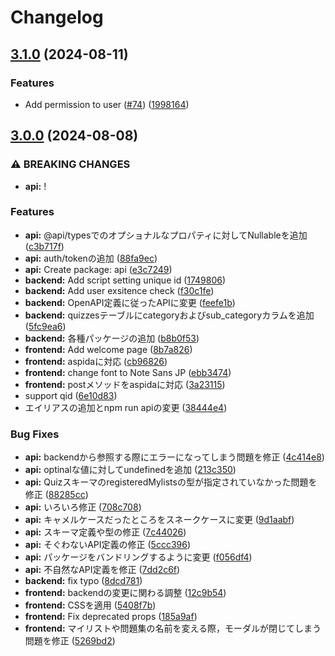 # Changelog

## [3.1.0](https://github.com/woodnx/iQbe/compare/v3.0.0...v3.1.0) (2024-08-11)


### Features

* Add permission to user ([#74](https://github.com/woodnx/iQbe/issues/74)) ([1998164](https://github.com/woodnx/iQbe/commit/1998164abda58cd04c1158d25160a865d32ec628))

## [3.0.0](https://github.com/woodnx/iQbe/compare/v2.2.1...v3.0.0) (2024-08-08)


### ⚠ BREAKING CHANGES

* **api:** !

### Features

* **api:** @api/typesでのオプショナルなプロパティに対してNullableを追加 ([c3b717f](https://github.com/woodnx/iQbe/commit/c3b717f386d4cf72260cd54c59fa02067dfaab0a))
* **api:** auth/tokenの追加 ([88fa9ec](https://github.com/woodnx/iQbe/commit/88fa9ec596cca60ad8cebcc02be9e927f727788f))
* **api:** Create package: api ([e3c7249](https://github.com/woodnx/iQbe/commit/e3c72493605fa139e8f810d023187964e991b386))
* **backend:** Add script setting unique id ([1749806](https://github.com/woodnx/iQbe/commit/17498063a0787793c0b90cfab957fd5f99d987bb))
* **backend:** Add user exsitence check ([f30c1fe](https://github.com/woodnx/iQbe/commit/f30c1fef5b350808b4419fcf62218bb7db9fd294))
* **backend:** OpenAPI定義に従ったAPIに変更 ([feefe1b](https://github.com/woodnx/iQbe/commit/feefe1bb96b7f6cb7378372c42ee7bf59add9ced))
* **backend:** quizzesテーブルにcategoryおよびsub_categoryカラムを追加 ([5fc9ea6](https://github.com/woodnx/iQbe/commit/5fc9ea60dbf540841e2165e989a6cd9abeefa7c0))
* **backend:** 各種パッケージの追加 ([b8b0f53](https://github.com/woodnx/iQbe/commit/b8b0f538e0c45ee6cce15b0bcc323b3538c86997))
* **frontend:** Add welcome page ([8b7a826](https://github.com/woodnx/iQbe/commit/8b7a82651ab7aa92f64c0b877b97062251720608))
* **frontend:** aspidaに対応 ([cb96826](https://github.com/woodnx/iQbe/commit/cb96826fe44a947b8a08daad5101684cfc6199ec))
* **frontend:** change font to Note Sans JP ([ebb3474](https://github.com/woodnx/iQbe/commit/ebb3474c8713afbee665c46c2de5767b5f00ff11))
* **frontend:** postメソッドをaspidaに対応 ([3a23115](https://github.com/woodnx/iQbe/commit/3a23115cfd6c27c655f9fcb5800b13f80c11cc31))
* support qid ([6e10d83](https://github.com/woodnx/iQbe/commit/6e10d835f0a4194481bb6295cf214869ec1db684))
* エイリアスの追加とnpm run apiの変更 ([38444e4](https://github.com/woodnx/iQbe/commit/38444e4701c9d8c4f288e4b7d576d375ebcfe57e))


### Bug Fixes

* **api:** backendから参照する際にエラーになってしまう問題を修正 ([4c414e8](https://github.com/woodnx/iQbe/commit/4c414e858c0e1e4ca9bf281dd1c37d952e29dcb5))
* **api:** optinalな値に対してundefinedを追加 ([213c350](https://github.com/woodnx/iQbe/commit/213c3501754892889f835c15f2bdca1b43ffcbd7))
* **api:** QuizスキーマのregisteredMylistsの型が指定されていなかった問題を修正 ([88285cc](https://github.com/woodnx/iQbe/commit/88285cce71eb79c31458bd73fa70c070a786281c))
* **api:** いろいろ修正 ([708c708](https://github.com/woodnx/iQbe/commit/708c7087efdd1a32fe809837c3fcbc67e96bd4bf))
* **api:** キャメルケースだったところをスネークケースに変更 ([9d1aabf](https://github.com/woodnx/iQbe/commit/9d1aabf0d4c479ac510c2070583d8bcffbf0bf44))
* **api:** スキーマ定義や型の修正 ([7c44026](https://github.com/woodnx/iQbe/commit/7c44026511d5942ae420d5bf30fc7f4bd8bb0e2a))
* **api:** そぐわないAPI定義の修正 ([5ccc396](https://github.com/woodnx/iQbe/commit/5ccc396a9fa8182a81dc751f1f33aee738ce5f83))
* **api:** パッケージをバンドリングするように変更 ([f056df4](https://github.com/woodnx/iQbe/commit/f056df41f1c58031b49d287f7a9e7d8431cc0f53))
* **api:** 不自然なAPI定義を修正 ([7dd2c6f](https://github.com/woodnx/iQbe/commit/7dd2c6fd85c707c5cd6a191569fe7f94052199a1))
* **backend:** fix typo ([8dcd781](https://github.com/woodnx/iQbe/commit/8dcd781687e57f14fc90924125d9a1af0feb3bff))
* **frontend:** backendの変更に関わる調整 ([12c9b54](https://github.com/woodnx/iQbe/commit/12c9b540270d491ce73c2fb75f285bfc32820784))
* **frontend:** CSSを適用 ([5408f7b](https://github.com/woodnx/iQbe/commit/5408f7b1de64eab5feb2a1c0bd822aa55727b0eb))
* **frontend:** Fix deprecated props ([185a9af](https://github.com/woodnx/iQbe/commit/185a9af970f6f9f578c25b01e8a33dd650f60284))
* **frontend:** マイリストや問題集の名前を変える際，モーダルが閉じてしまう問題を修正 ([5269bd2](https://github.com/woodnx/iQbe/commit/5269bd267fc76b7ab8679c49aa579b39140cc42a))
